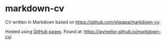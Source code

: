 # markdown-cv

CV written in Markdown based on https://github.com/elipapa/markdown-cv.

Hosted using [GitHub pages](https://pages.github.com/). Found at: https://jaymellor.github.io/markdown-cv/.
